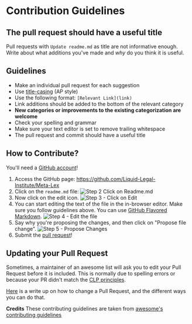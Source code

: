 # Contribution Guidelines

## The pull request should have a useful title 
Pull requests with `Update readme.md` as title are not informative enough. 
Write about what additions you've made and *why* do you think it is useful. 

## Guidelines
- Make an individual pull request for each suggestion
- Use [title-casing](http://titlecapitalization.com) (AP style)
- Use the following format: `[Relevant Link](link)`
- Link additions should be added to the bottom of the relevant category
- **New categories or improvements to the existing categorization are welcome**
- Check your spelling and grammar
- Make sure your text editor is set to remove trailing whitespace
- The pull request and commit should have a useful title

## How to Contribute?
You'll need a [GitHub account](https://github.com/join)!

1. Access the GitHub page: https://github.com/Liquid-Legal-Institute/Meta-Lex
2. Click on the `readme.md` file: ![Step 2 Click on Readme.md](https://github.com/Liquid-Legal-Institute/Legal-Text-Analytics/blob/main/images/tutorial_contribute_1.png)
3. Now click on the edit icon. ![Step 3 - Click on Edit](https://github.com/Liquid-Legal-Institute/Legal-Text-Analytics/blob/main/images/tutorial_contribute_2.png)
4. You can start editing the text of the file in the in-browser editor. Make sure you follow guidelines above. You can use [GitHub Flavored Markdown](https://help.github.com/articles/github-flavored-markdown/). ![Step 4 - Edit the file](https://github.com/Liquid-Legal-Institute/Legal-Text-Analytics/blob/main/images/tutorial_contribute_3.png)
5. Say why you're proposing the changes, and then click on "Propose file change". ![Step 5 - Propose Changes](https://github.com/Liquid-Legal-Institute/Legal-Text-Analytics/blob/main/images/tutorial_contribute_4.png)
6. Submit the [pull request](https://help.github.com/articles/using-pull-requests/)!

## Updating your Pull Request

Sometimes, a maintainer of an awesome list will ask you to edit your Pull Request before it is included. This is normally due to spelling errors or because your PR didn't match the [CLP principles](https://github.com/Liquid-Legal-Institute/Common-Legal-Platform).

[Here](https://github.com/RichardLitt/knowledge/blob/master/github/amending-a-commit-guide.md) is a write up on how to change a Pull Request, and the different ways you can do that.

**Credits**
These contributing guidelines are taken from [awesome's contributing guidelines](https://github.com/sindresorhus/awesome/blob/master/contributing.md)
